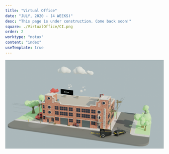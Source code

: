 ```yaml
---
title: "Virtual Office"
date: "JULY, 2020 - (4 WEEKS)"
desc: "This page is under construction. Come back soon!"
square: ./VirtualOffice/CI.png
order: 2
worktype: "notux"
content: "index"
useTemplate: true
---
```

<style>

</style>

<div >
    <img src = "./VirtualOffice/dayMode.png" > 

</div>

